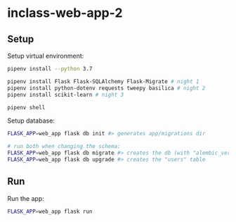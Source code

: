 # inclass-web-app-2

## Setup

Setup virtual environment:

```sh
pipenv install --python 3.7

pipenv install Flask Flask-SQLAlchemy Flask-Migrate # night 1
pipenv install python-dotenv requests tweepy basilica # night 2
pipenv install scikit-learn # night 3

pipenv shell
```

Setup database:

```sh
FLASK_APP=web_app flask db init #> generates app/migrations dir

# run both when changing the schema:
FLASK_APP=web_app flask db migrate #> creates the db (with "alembic_version" table)
FLASK_APP=web_app flask db upgrade #> creates the "users" table
```


## Run

Run the app:

```sh
FLASK_APP=web_app flask run
```
